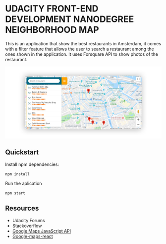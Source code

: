# UDACITY FRONT-END DEVELOPMENT NANODEGREE NEIGHBORHOOD MAP

This is an application that show the best restaurants in Amsterdam, it comes with a filter feature that allows the user to search a restaurant among the ones shown in the application. It uses Forsquare API to show photos of the restaurant.

![Application image](application-image.jpg)

## Quickstart

Install npm dependencies:

```shell
npm install
```

Run the aplication

```shell
npm start
```

## Resources

-   Udacity Forums
-   Stackoverflow
-   [Google Maps JavaScript API](https://developers.google.com/maps/documentation/javascript/tutorial)
-   [Google-maps-react](https://github.com/fullstackreact/google-maps-react)
